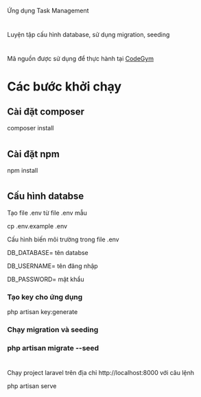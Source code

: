 Ứng dụng Task Management 
#
Luyện tập cấu hình database, sử dụng migration, seeding
#
Mã nguồn được sử dụng để thực hành tại <a href="https://codegym.vn">CodeGym</a>
#
<h1>Các bước khởi chạy</h1>
<h2>Cài đặt composer</h2>
composer install

#
<h2>Cài đặt npm</h2>
npm install

#
<h2>Cấu hình databse</h2>
Tạo file .env từ file .env mẫu

cp .env.example .env

Cấu hình biến môi trường trong file .env

DB_DATABASE= tên databse

DB_USERNAME= tên đăng nhập
 
DB_PASSWORD= mật khẩu

<h3>Tạo key cho ứng dụng</h3>

php artisan key:generate

<h3>Chạy migration và seeding<h3>

php artisan migrate --seed
#
Chạy project laravel trên địa chỉ http://localhost:8000 với câu lệnh

php artisan serve